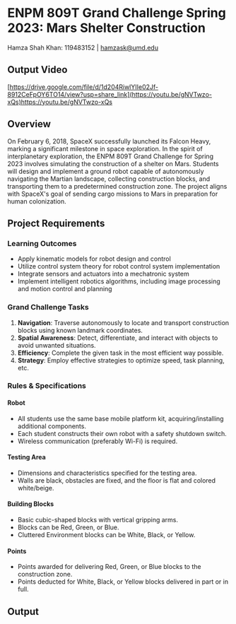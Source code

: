 # ENPM 809T Grand Challenge Spring 2023: Mars Shelter Construction

Hamza Shah Khan: 119483152 | hamzask@umd.edu

## **Output Video**

[https://drive.google.com/file/d/1d204RiwlYIIe02Jf-8912CeFpOY6TO14/view?usp=share_link](https://youtu.be/gNVTwzo-xQs)https://youtu.be/gNVTwzo-xQs

## Overview

On February 6, 2018, SpaceX successfully launched its Falcon Heavy, marking a significant milestone in space exploration. In the spirit of interplanetary exploration, the ENPM 809T Grand Challenge for Spring 2023 involves simulating the construction of a shelter on Mars. Students will design and implement a ground robot capable of autonomously navigating the Martian landscape, collecting construction blocks, and transporting them to a predetermined construction zone. The project aligns with SpaceX's goal of sending cargo missions to Mars in preparation for human colonization.

## Project Requirements

### Learning Outcomes
- Apply kinematic models for robot design and control
- Utilize control system theory for robot control system implementation
- Integrate sensors and actuators into a mechatronic system
- Implement intelligent robotics algorithms, including image processing and motion control and planning

### Grand Challenge Tasks
1. **Navigation**: Traverse autonomously to locate and transport construction blocks using known landmark coordinates.
2. **Spatial Awareness**: Detect, differentiate, and interact with objects to avoid unwanted situations.
3. **Efficiency**: Complete the given task in the most efficient way possible.
4. **Strategy**: Employ effective strategies to optimize speed, task planning, etc.

### Rules & Specifications

#### Robot
- All students use the same base mobile platform kit, acquiring/installing additional components.
- Each student constructs their own robot with a safety shutdown switch.
- Wireless communication (preferably Wi-Fi) is required.

#### Testing Area
- Dimensions and characteristics specified for the testing area.
- Walls are black, obstacles are fixed, and the floor is flat and colored white/beige.

#### Building Blocks
- Basic cubic-shaped blocks with vertical gripping arms.
- Blocks can be Red, Green, or Blue.
- Cluttered Environment blocks can be White, Black, or Yellow.

#### Points
- Points awarded for delivering Red, Green, or Blue blocks to the construction zone.
- Points deducted for White, Black, or Yellow blocks delivered in part or in full.

## Output




